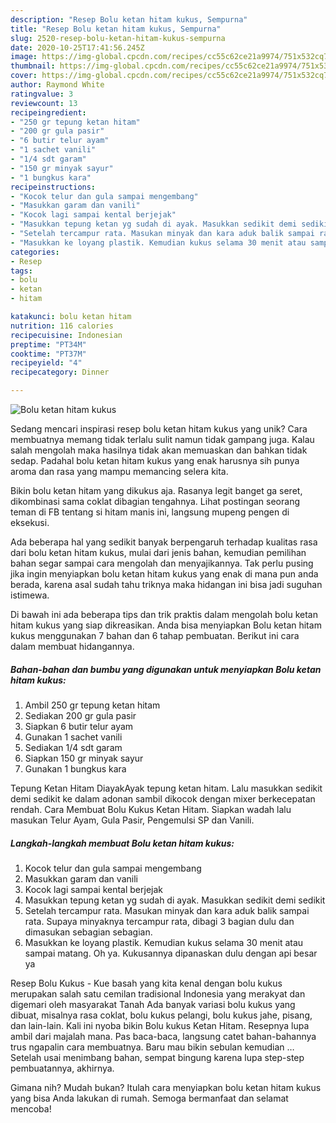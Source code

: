 ```yaml
---
description: "Resep Bolu ketan hitam kukus, Sempurna"
title: "Resep Bolu ketan hitam kukus, Sempurna"
slug: 2520-resep-bolu-ketan-hitam-kukus-sempurna
date: 2020-10-25T17:41:56.245Z
image: https://img-global.cpcdn.com/recipes/cc55c62ce21a9974/751x532cq70/bolu-ketan-hitam-kukus-foto-resep-utama.jpg
thumbnail: https://img-global.cpcdn.com/recipes/cc55c62ce21a9974/751x532cq70/bolu-ketan-hitam-kukus-foto-resep-utama.jpg
cover: https://img-global.cpcdn.com/recipes/cc55c62ce21a9974/751x532cq70/bolu-ketan-hitam-kukus-foto-resep-utama.jpg
author: Raymond White
ratingvalue: 3
reviewcount: 13
recipeingredient:
- "250 gr tepung ketan hitam"
- "200 gr gula pasir"
- "6 butir telur ayam"
- "1 sachet vanili"
- "1/4 sdt garam"
- "150 gr minyak sayur"
- "1 bungkus kara"
recipeinstructions:
- "Kocok telur dan gula sampai mengembang"
- "Masukkan garam dan vanili"
- "Kocok lagi sampai kental berjejak"
- "Masukkan tepung ketan yg sudah di ayak. Masukkan sedikit demi sedikit"
- "Setelah tercampur rata. Masukan minyak dan kara aduk balik sampai rata. Supaya minyaknya tercampur rata, dibagi 3 bagian dulu dan dimasukan sebagian sebagian."
- "Masukkan ke loyang plastik. Kemudian kukus selama 30 menit atau sampai matang. Oh ya. Kukusannya dipanaskan dulu dengan api besar ya"
categories:
- Resep
tags:
- bolu
- ketan
- hitam

katakunci: bolu ketan hitam 
nutrition: 116 calories
recipecuisine: Indonesian
preptime: "PT34M"
cooktime: "PT37M"
recipeyield: "4"
recipecategory: Dinner

---
```



![Bolu ketan hitam kukus](https://img-global.cpcdn.com/recipes/cc55c62ce21a9974/751x532cq70/bolu-ketan-hitam-kukus-foto-resep-utama.jpg)

Sedang mencari inspirasi resep bolu ketan hitam kukus yang unik? Cara membuatnya memang tidak terlalu sulit namun tidak gampang juga. Kalau salah mengolah maka hasilnya tidak akan memuaskan dan bahkan tidak sedap. Padahal bolu ketan hitam kukus yang enak harusnya sih punya aroma dan rasa yang mampu memancing selera kita.

Bikin bolu ketan hitam yang dikukus aja. Rasanya legit banget ga seret, dikombinasi sama coklat dibagian tengahnya. Lihat postingan seorang teman di FB tentang si hitam manis ini, langsung mupeng pengen di eksekusi.

Ada beberapa hal yang sedikit banyak berpengaruh terhadap kualitas rasa dari bolu ketan hitam kukus, mulai dari jenis bahan, kemudian pemilihan bahan segar sampai cara mengolah dan menyajikannya. Tak perlu pusing jika ingin menyiapkan bolu ketan hitam kukus yang enak di mana pun anda berada, karena asal sudah tahu triknya maka hidangan ini bisa jadi suguhan istimewa.


Di bawah ini ada beberapa tips dan trik praktis dalam mengolah bolu ketan hitam kukus yang siap dikreasikan. Anda bisa menyiapkan Bolu ketan hitam kukus menggunakan 7 bahan dan 6 tahap pembuatan. Berikut ini cara dalam membuat hidangannya.

<!--inarticleads1-->

##### Bahan-bahan dan bumbu yang digunakan untuk menyiapkan Bolu ketan hitam kukus:

1. Ambil 250 gr tepung ketan hitam
1. Sediakan 200 gr gula pasir
1. Siapkan 6 butir telur ayam
1. Gunakan 1 sachet vanili
1. Sediakan 1/4 sdt garam
1. Siapkan 150 gr minyak sayur
1. Gunakan 1 bungkus kara


Tepung Ketan Hitam DiayakAyak tepung ketan hitam. Lalu masukkan sedikit demi sedikit ke dalam adonan sambil dikocok dengan mixer berkecepatan rendah. Cara Membuat Bolu Kukus Ketan Hitam. Siapkan wadah lalu masukan Telur Ayam, Gula Pasir, Pengemulsi SP dan Vanili. 

<!--inarticleads2-->

##### Langkah-langkah membuat Bolu ketan hitam kukus:

1. Kocok telur dan gula sampai mengembang
1. Masukkan garam dan vanili
1. Kocok lagi sampai kental berjejak
1. Masukkan tepung ketan yg sudah di ayak. Masukkan sedikit demi sedikit
1. Setelah tercampur rata. Masukan minyak dan kara aduk balik sampai rata. Supaya minyaknya tercampur rata, dibagi 3 bagian dulu dan dimasukan sebagian sebagian.
1. Masukkan ke loyang plastik. Kemudian kukus selama 30 menit atau sampai matang. Oh ya. Kukusannya dipanaskan dulu dengan api besar ya


Resep Bolu Kukus - Kue basah yang kita kenal dengan bolu kukus merupakan salah satu cemilan tradisional Indonesia yang merakyat dan digemari oleh masyarakat Tanah Ada banyak variasi bolu kukus yang dibuat, misalnya rasa coklat, bolu kukus pelangi, bolu kukus jahe, pisang, dan lain-lain. Kali ini nyoba bikin Bolu kukus Ketan Hitam. Resepnya lupa ambil dari majalah mana. Pas baca-baca, langsung catet bahan-bahannya trus ngapalin cara membuatnya. Baru mau bikin sebulan kemudian … Setelah usai menimbang bahan, sempat bingung karena lupa step-step pembuatannya, akhirnya. 

Gimana nih? Mudah bukan? Itulah cara menyiapkan bolu ketan hitam kukus yang bisa Anda lakukan di rumah. Semoga bermanfaat dan selamat mencoba!
